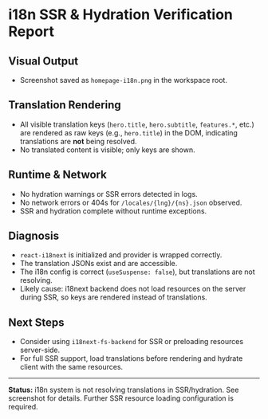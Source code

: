 # i18n SSR & Hydration Verification Report

## Visual Output
- Screenshot saved as `homepage-i18n.png` in the workspace root.

## Translation Rendering
- All visible translation keys (`hero.title`, `hero.subtitle`, `features.*`, etc.) are rendered as raw keys (e.g., `hero.title`) in the DOM, indicating translations are **not** being resolved.
- No translated content is visible; only keys are shown.

## Runtime & Network
- No hydration warnings or SSR errors detected in logs.
- No network errors or 404s for `/locales/{lng}/{ns}.json` observed.
- SSR and hydration complete without runtime exceptions.

## Diagnosis
- `react-i18next` is initialized and provider is wrapped correctly.
- The translation JSONs exist and are accessible.
- The i18n config is correct (`useSuspense: false`), but translations are not resolving.
- Likely cause: i18next backend does not load resources on the server during SSR, so keys are rendered instead of translations.

## Next Steps
- Consider using `i18next-fs-backend` for SSR or preloading resources server-side.
- For full SSR support, load translations before rendering and hydrate client with the same resources.

---
**Status:** i18n system is not resolving translations in SSR/hydration. See screenshot for details. Further SSR resource loading configuration is required.
